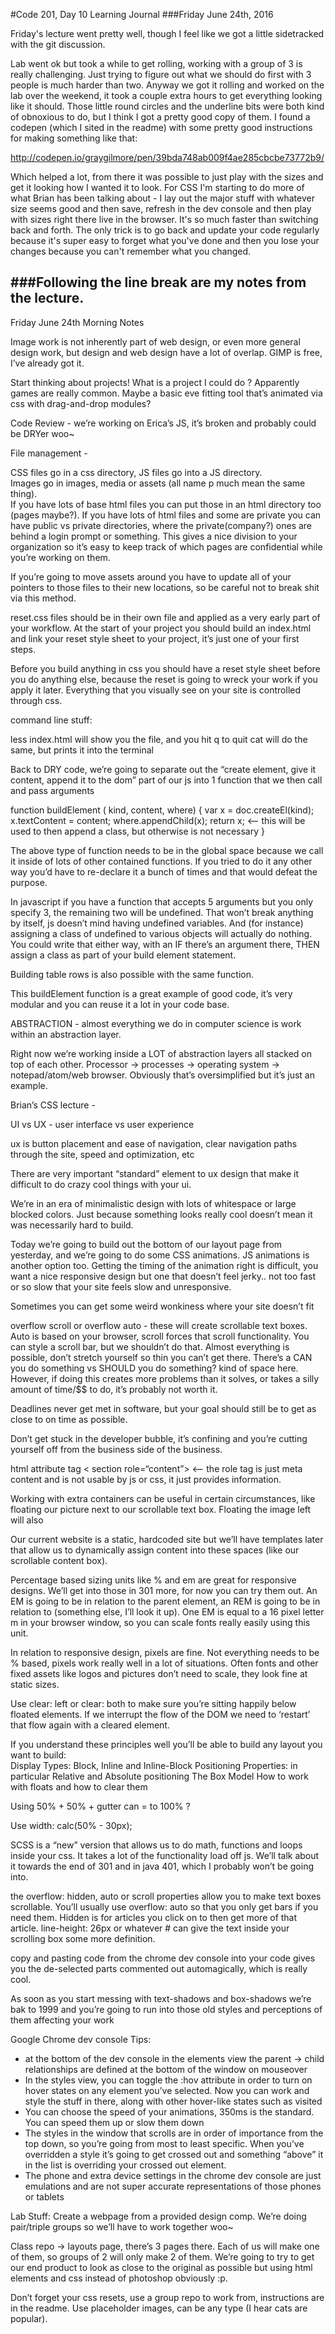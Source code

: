 #Code 201, Day 10 Learning Journal
###Friday June 24th, 2016

Friday's lecture went pretty well, though I feel like we got a little sidetracked with the git discussion.

Lab went ok but took a while to get rolling, working with a group of 3 is really challenging.  Just trying to figure out what we should do first with 3 people is much harder than two.  Anyway we got it rolling and worked on the lab over the weekend, it took a couple extra hours to get everything looking like it should.  Those little round circles and the underline bits were both kind of obnoxious to do, but I think I got a pretty good copy of them.  I found a codepen (which I sited in the readme) with some pretty good instructions for making something like that:

http://codepen.io/graygilmore/pen/39bda748ab009f4ae285cbcbe73772b9/

Which helped a lot, from there it was possible to just play with the sizes and get it looking how I wanted it to look.  For CSS I'm starting to do more of what Brian has been talking about - I lay out the major stuff with whatever size seems good and then save, refresh in the dev console and then play with sizes right there live in the browser.  It's so much faster than switching back and forth.  The only trick is to go back and update your code regularly because it's super easy to forget what you've done and then you lose your changes because you can't remember what you changed.  


###Following the line break are my notes from the lecture.
---

Friday June 24th
Morning Notes

Image work is not inherently part of web design, or even more general design work, but design and web design have a lot of overlap.  GIMP is free, I’ve already got it.

Start thinking about projects!  What is a project I could do ?  Apparently games are really common.  Maybe a basic eve fitting tool that’s animated via css with drag-and-drop modules?

Code Review - we’re working on Erica’s JS, it’s broken and probably could be DRYer woo~

File management - 

CSS files go in a css directory, JS files go into a JS directory.  
Images go in images, media or assets (all name p much mean the same thing).  
If you have lots of base html files you can put those in an html directory too (pages maybe?).
If you have lots of html files and some are private you can have public vs private directories, where the private(company?) ones are behind a login prompt or something.  This gives a nice division to your organization so it’s easy to keep track of which pages are confidential while you’re working on them.

If you’re going to move assets around you have to update all of your pointers to those files to their new locations, so be careful not to break shit via this method.  

reset.css files should be in their own file and applied as a very early part of your workflow.  At the start of your project you should build an index.html and link your reset style sheet to your project, it’s just one of your first steps.  

Before you build anything in css you should have a reset style sheet before you do anything else, because the reset is going to wreck your work if you apply it later.  Everything that you visually see on your site is controlled through css.  

command line stuff:

less index.html will show you the file, and you hit q to quit
cat will do the same, but prints it into the terminal

Back to DRY code, we’re going to separate out the “create element, give it content, append it to the dom” part of our js into 1 function that we then call and pass arguments

function buildElement ( kind, content, where) {
	var x = doc.createEl(kind);
	x.textContent = content;
	where.appendChild(x);
	return x;					<— this will be used to then append a class, but otherwise is not necessary
}

The above type of function needs to be in the global space because we call it inside of lots of other contained functions.  If you tried to do it any other way you’d have to re-declare it a bunch of times and that would defeat the purpose.  

In javascript if you have a function that accepts 5 arguments but you only specify 3, the remaining two will be undefined.  That won’t break anything by itself, js doesn’t mind having undefined variables.  And (for instance) assigning a class of undefined to various objects will actually do nothing.  You could write that either way, with an IF there’s an argument there, THEN assign a class as part of your build element statement.  

Building table rows is also possible with the same function.  

This buildElement function is a great example of good code, it’s very modular and you can reuse it a lot in your code base.  

ABSTRACTION - almost everything we do in computer science is work within an abstraction layer.

Right now we’re working inside a LOT of abstraction layers all stacked on top of each other.  Processor -> processes -> operating system -> notepad/atom/web browser.  Obviously that’s oversimplified but it’s just an example.  


Brian’s CSS lecture -

UI vs UX - user interface vs user experience

ux is button placement and ease of navigation, clear navigation paths through the site, speed and optimization, etc

There are very important “standard” element to ux design that make it difficult to do crazy cool things with your ui.  

We’re in an era of minimalistic design with lots of whitespace or large blocked colors.  Just because something looks really cool doesn’t mean it was necessarily hard to build.  


Today we’re going to build out the bottom of our layout page from yesterday, and we’re going to do some CSS animations.  JS animations is another option too.  Getting the timing of the animation right is difficult, you want a nice responsive design but one that doesn’t feel jerky..  not too fast or so slow that your site feels slow and unresponsive.

Sometimes you can get some weird wonkiness where your site doesn’t fit 

overflow scroll or overflow auto - these will create scrollable text boxes.  Auto is based on your browser, scroll forces that scroll functionality.  You can style a scroll bar, but we shouldn’t do that.  Almost everything is possible, don’t stretch yourself so thin you can’t get there.  There’s a CAN you do something vs SHOULD you do something?  kind of space here.  However, if doing this creates more problems than it solves, or takes a silly amount of time/$$ to do, it’s probably not worth it.  

Deadlines never get met in software, but your goal should still be to get as close to on time as possible.  

Don’t get stuck in the developer bubble, it’s confining and you’re cutting yourself off from the business side of the business.  

html attribute tag < section role=“content”>    <— the role tag is just meta content and is not usable by js or css, it just provides information.

Working with extra containers can be useful in certain circumstances, like floating our picture next to our scrollable text box.  Floating the image left will also 

Our current website is a static, hardcoded site but we’ll have templates later that allow us to dynamically assign content into these spaces (like our scrollable content box).

Percentage based sizing units like % and em are great for responsive designs.  We’ll get into those in 301 more, for now you can try them out.  An EM is going to be in relation to the parent element, an REM is going to be in relation to (something else, I’ll look it up).  One EM is equal to a 16 pixel letter m in your browser window, so you can scale fonts really easily using this unit.

In relation to responsive design, pixels are fine.  Not everything needs to be % based, pixels work really well in a lot of situations.  Often fonts and other fixed assets like logos and pictures don’t need to scale, they look fine at static sizes.

Use clear: left or clear: both to make sure you’re sitting happily below floated elements.  If we interrupt the flow of the DOM we need to ‘restart’ that flow again with a cleared element.  

If you understand these principles well you’ll be able to build any layout you want to build:  
Display Types:  Block, Inline and Inline-Block
Positioning Properties: in particular Relative and Absolute positioning
The Box Model
How to work with floats and how to clear them

Using 50% + 50% + gutter can = to 100% ?  

Use width: calc(50% - 30px);

SCSS is a “new” version that allows us to do math, functions and loops inside your css.  It takes a lot of the functionality load off js.  We’ll talk about it towards the end of 301 and in java 401, which I probably won’t be going into.

the overflow: hidden, auto or scroll properties allow you to make text boxes scrollable.  You’ll usually use overflow: auto so that you only get bars if you need them.  Hidden is for articles you click on to then get more of that article.  line-height: 26px or whatever # can give the text inside your scrolling box some more definition.  

copy and pasting code from the chrome dev console into your code gives you the de-selected parts commented out automagically, which is really cool.

As soon as you start messing with text-shadows and box-shadows we’re bak to 1999 and you’re going to run into those old styles and perceptions of them affecting your work

Google Chrome dev console Tips:
- at the bottom of the dev console in the elements view the parent -> child relationships are defined at the bottom of the window on mouseover
- In the styles view, you can toggle the :hov attribute in order to turn on hover states on any element you’ve selected.  Now you can work and style the stuff in there, along with other hover-like states such as visited
- You can choose the speed of your animations, 350ms is the standard.  You can speed them up or slow them down
- The styles in the window that scrolls are in order of importance from the top down, so you’re going from most to least specific.  When you’ve overridden a style it’s going to get crossed out and something “above” it in the list is overriding your crossed out element.  
- The phone and extra device settings in the chrome dev console are just emulations and are not super accurate representations of those phones or tablets

Lab Stuff:
Create a webpage from a provided design comp.  We’re doing pair/triple groups so we’ll have to work together woo~

Class repo -> layouts page, there’s 3 pages there.  Each of us will make one of them, so groups of 2 will only make 2 of them.  We’re going to try to get our end product to look as close to the original as possible but using html elements and css instead of photoshop obviously :p.

Don’t forget your css resets, use a group repo to work from, instructions are in the readme.  Use placeholder images, can be any type (I hear cats are popular).
